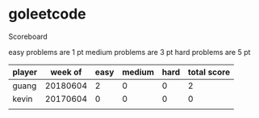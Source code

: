 # goleetcode
Scoreboard

easy problems are 1 pt
medium problems are 3 pt
hard problems are 5 pt

| player | week of  | easy | medium | hard | total score |
|--------|----------|------|--------|------|-------------|
| guang  | 20180604 |    2 |      0 |    0 |           2 |
| kevin  | 20170604 |    0 |      0 |    0 |           0 |
|        |          |      |        |      |             |
